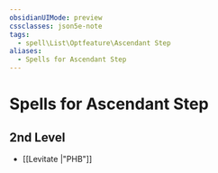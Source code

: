 ```yaml
---
obsidianUIMode: preview
cssclasses: json5e-note
tags:
  - spell\List\Optfeature\Ascendant Step
aliases:
  - Spells for Ascendant Step
---
```

# Spells for Ascendant Step

## 2nd Level

- [[Levitate \|"PHB"]]
